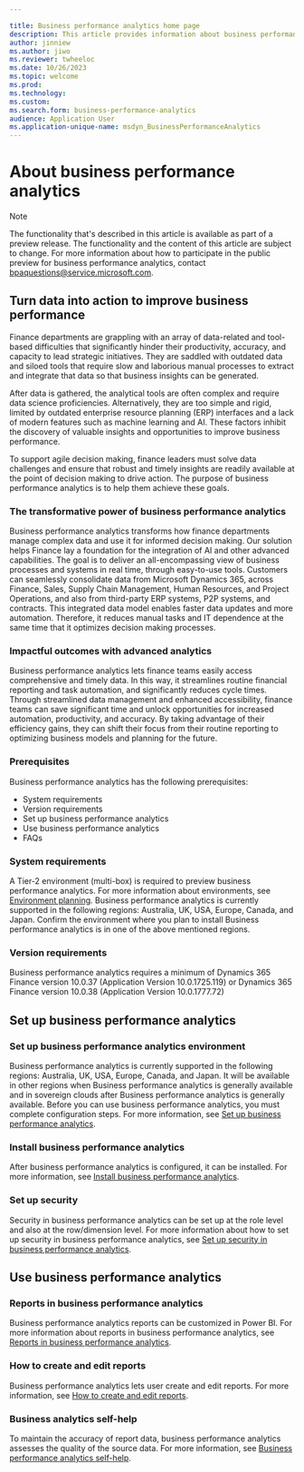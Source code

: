 ```yaml
---

title: Business performance analytics home page
description: This article provides information about business performance analytics.
author: jinniew
ms.author: jiwo
ms.reviewer: twheeloc 
ms.date: 10/26/2023
ms.topic: welcome
ms.prod: 
ms.technology:
ms.custom:
ms.search.form: business-performance-analytics
audience: Application User
ms.application-unique-name: msdyn_BusinessPerformanceAnalytics
---
```


# About business performance analytics

> [!NOTE]
> The functionality that's described in this article is available as part of a preview release. The functionality and the content of this article are subject to change. For more information about how to participate in the public preview for business performance analytics, contact <bpaquestions@service.microsoft.com>.

## Turn data into action to improve business performance 

Finance departments are grappling with an array of data-related and tool-based difficulties that significantly hinder their productivity, accuracy, and capacity to lead strategic initiatives. They are saddled with outdated data and siloed tools that require slow and laborious manual processes to extract and integrate that data so that business insights can be generated.

After data is gathered, the analytical tools are often complex and require data science proficiencies. Alternatively, they are too simple and rigid, limited by outdated enterprise resource planning (ERP) interfaces and a lack of modern features such as machine learning and AI. These factors inhibit the discovery of valuable insights and opportunities to improve business performance. 

To support agile decision making, finance leaders must solve data challenges and ensure that robust and timely insights are readily available at the point of decision making to drive action. The purpose of business performance analytics is to help them achieve these goals.

### The transformative power of business performance analytics

Business performance analytics transforms how finance departments manage complex data and use it for informed decision making. Our solution helps Finance lay a foundation for the integration of AI and other advanced capabilities. The goal is to deliver an all-encompassing view of business processes and systems in real time, through easy-to-use tools. Customers can seamlessly consolidate data from Microsoft Dynamics 365, across Finance, Sales, Supply Chain Management, Human Resources, and Project Operations, and also from third-party ERP systems, P2P systems, and contracts. This integrated data model enables faster data updates and more automation. Therefore, it reduces manual tasks and IT dependence at the same time that it optimizes decision making processes.

### Impactful outcomes with advanced analytics

Business performance analytics lets finance teams easily access comprehensive and timely data. In this way, it streamlines routine financial reporting and task automation, and significantly reduces cycle times. Through streamlined data management and enhanced accessibility, finance teams can save significant time and unlock opportunities for increased automation, productivity, and accuracy. By taking advantage of their efficiency gains, they can shift their focus from their routine reporting to optimizing business models and planning for the future.

### Prerequisites

Business performance analytics has the following prerequisites:

- System requirements
- Version requirements
- Set up business performance analytics
- Use business performance analytics
- FAQs

### System requirements

A Tier-2 environment (multi-box) is required to preview business performance analytics. For more information about environments, see [Environment planning](../../fin-ops-core/fin-ops/imp-lifecycle/environment-planning.md). Business performance analytics is currently supported in the following regions: Australia, UK, USA, Europe, Canada, and Japan. Confirm the environment where you plan to install Business performance analytics is in one of the above mentioned regions.

### Version requirements

Business performance analytics requires  a minimum of Dynamics 365 Finance version 10.0.37 (Application Version 10.0.1725.119) or Dynamics 365 Finance version 10.0.38 (Application Version 10.0.1777.72)


## Set up business performance analytics

### Set up business performance analytics environment

Business performance analytics is currently supported in the following regions: Australia, UK, USA, Europe, Canada, and Japan. It will be available in other regions when Business performance analytics is generally available and in sovereign clouds after Business performance analytics is generally available. Before you can use business performance analytics, you must complete configuration steps. For more information, see [Set up business performance analytics](configure-BPA.md).

### Install business performance analytics

After business performance analytics is configured, it can be installed. For more information, see [Install business performance analytics](install-bpa.md).

### Set up security 

Security in business performance analytics can be set up at the role level and also at the row/dimension level. For more information about how to set up security in business performance analytics, see [Set up security in business performance analytics](set-up-security.md).

## Use business performance analytics 

### Reports in business performance analytics 

Business performance analytics reports can be customized in Power BI. For more information about reports in business performance analytics, see [Reports in business performance analytics](Reports-in-BPA.md).

### How to create and edit reports

Business performance analytics lets user create and edit reports. For more information, see [How to create and edit reports](how-to-create-and-edit-reports.md).

### Business analytics self-help

To maintain the accuracy of report data, business performance analytics assesses the quality of the source data. For more information, see [Business performance analytics self-help](bpa-help-overview.md).

